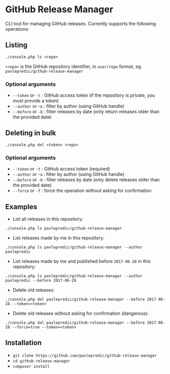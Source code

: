 # GitHub Release Manager

CLI tool for managing GitHub releases. Currently supports the following operations:

## Listing

`./console.php ls <repo>`

`<repo>` is the GitHub repository identifier, in `user/repo` format, eg `pavlepredic/github-release-manager`

### Optional arguments

- `--token` or `-t` : GitHub access token (if the repository is private, you must provide a token)
- `--author` or -`a` : filter by author (using GitHub handle)
- `--before` or `-b` : filter releases by date (only return releases older than the provided date)

## Deleting in bulk

`./console.php del <token> <repo>`

### Optional arguments

- `--token` or `-t` : GitHub access token (required)
- `--author` or -`a` : filter by author (using GitHub handle)
- `--before` or `-b` : filter releases by date (only delete releases older than the provided date)
- `--force` or `-f` : force the operation without asking for confirmation

## Examples

- List all releases in this repository:

`./console.php ls pavlepredic/github-release-manager`

- List releases made by me in this repository:

`./console.php ls pavlepredic/github-release-manager --author pavlepredic`

- List releases made by me and published before `2017-06-28` in this repository:

`./console.php ls pavlepredic/github-release-manager --author pavlepredic --before 2017-06-28`

- Delete old releases:

`./console.php del pavlepredic/github-release-manager --before 2017-06-28 --token=<token>`

- Delete old releases without asking for confirmation (dangerous):

`./console.php del pavlepredic/github-release-manager --before 2017-06-28 --force=true --token=<token>`

## Installation

- `git clone https://github.com/pavlepredic/github-release-manager`
- `cd github-release-manager`
- `composer install`
